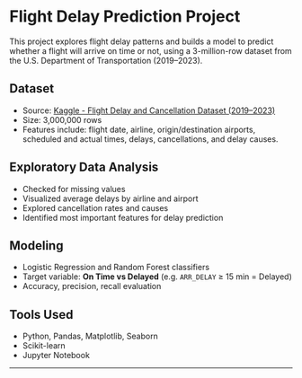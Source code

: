 # Flight Delay Prediction Project

This project explores flight delay patterns and builds a model to predict whether a flight will arrive on time or not, using a 3-million-row dataset from the U.S. Department of Transportation (2019–2023).

## Dataset
- Source: [Kaggle - Flight Delay and Cancellation Dataset (2019–2023)](https://www.kaggle.com/datasets/patrickz/flight-delay-and-cancellation-20192023)
- Size: 3,000,000 rows
- Features include: flight date, airline, origin/destination airports, scheduled and actual times, delays, cancellations, and delay causes.

## Exploratory Data Analysis
- Checked for missing values
- Visualized average delays by airline and airport
- Explored cancellation rates and causes
- Identified most important features for delay prediction

## Modeling 
- Logistic Regression and Random Forest classifiers
- Target variable: **On Time vs Delayed** (e.g. `ARR_DELAY` ≥ 15 min = Delayed)
- Accuracy, precision, recall evaluation

## Tools Used
- Python, Pandas, Matplotlib, Seaborn
- Scikit-learn
- Jupyter Notebook
---
